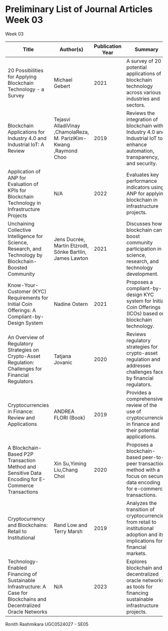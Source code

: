 # Preliminary List of Journal Articles Week 03
 Week 03


| Title                                                                                                   | Author(s)                                | Publication Year | Summary                                                                                                                         | Link                |
|---------------------------------------------------------------------------------------------------------|------------------------------------------|------------------|---------------------------------------------------------------------------------------------------------------------------------|---------------------|
| 20 Possibilities for Applying Blockchain Technology - a Survey                                           |Michael Gebert                                     | 2021             | A survey of 20 potential applications of blockchain technology across various industries and sectors.                           | [https://www.researchgate.net/publication/381284016_AI_-_Powered_Blockchain_Technology_in_Industry_40_Exploring_the_Transformative_Synergy_of_AI_and_Blockchain_Technologies?_tp=eyJjb250ZXh0Ijp7ImZpcnN0UGFnZSI6InB1YmxpY2F0aW9uIiwicGFnZSI6InNlYXJjaCIsInBvc2l0aW9uIjoicGFnZUhlYWRlciJ9fQ](#)           |
| Blockchain Applications for Industry 4.0 and Industrial IoT: A Review                                   | Tejasvi AlladiVinay ,ChamolaReza, M. PariziKim-Kwang ,Raymond Choo                                | 2019             | Reviews the integration of blockchain with Industry 4.0 and Industrial IoT to enhance automation, transparency, and security.    | [https://www.researchgate.net/publication/337639244_Blockchain_Applications_for_Industry_40_and_Industrial_IoT_A_Review?_tp=eyJjb250ZXh0Ijp7ImZpcnN0UGFnZSI6InB1YmxpY2F0aW9uIiwicGFnZSI6InNlYXJjaCIsInBvc2l0aW9uIjoicGFnZUhlYWRlciJ9fQ](#)           |
| Application of ANP for Evaluation of KPIs for Blockchain Technology in Infrastructure Projects           | N/A                                      | 2022             | Evaluates key performance indicators using ANP for applying blockchain in infrastructure projects.                               | [Link](#)           |
| Unchaining Collective Intelligence for Science, Research, and Technology by Blockchain-Boosted Community | Jens Ducrée, Martin Etzrodt, Sönke Bartlin, James Lawton                                   | 2021             | Discusses how blockchain can boost community participation in science, research, and technology development.                    | [https://www.researchgate.net/publication/350653995_Unchaining_Collective_Intelligence_for_Science_Research_and_Technology_Development_by_Blockchain-Boosted_Community_Participation?_tp=eyJjb250ZXh0Ijp7ImZpcnN0UGFnZSI6InB1YmxpY2F0aW9uIiwicGFnZSI6InNlYXJjaCIsInBvc2l0aW9uIjoicGFnZUhlYWRlciJ9fQ](#)           |
| Know-Your-Customer (KYC) Requirements for Initial Coin Offerings: A Compliant-by-Design System           | Nadine Ostern                                     | 2021             | Proposes a compliant-by-design KYC system for Initial Coin Offerings (ICOs) based on blockchain technology.                     | [https://www.researchgate.net/publication/346774066_Know-Your-Customer_KYC_Requirements_for_Initial_Coin_Offerings?_tp=eyJjb250ZXh0Ijp7ImZpcnN0UGFnZSI6InB1YmxpY2F0aW9uIiwicGFnZSI6InNlYXJjaCIsInBvc2l0aW9uIjoicGFnZUhlYWRlciJ9fQ](#)           |
| An Overview of Regulatory Strategies on Crypto-Asset Regulation: Challenges for Financial Regulators     | Tatjana Jovanic                                  | 2020             | Reviews regulatory strategies for crypto-asset regulation and addresses challenges faced by financial regulators.                | [https://www.researchgate.net/publication/348884909_An_Overview_of_Regulatory_Strategies_on_Crypto-Asset_Regulation_-_Challenges_for_Financial_Regulators_in_the_Western_Balkans?_tp=eyJjb250ZXh0Ijp7ImZpcnN0UGFnZSI6InB1YmxpY2F0aW9uIiwicGFnZSI6InNlYXJjaCIsInBvc2l0aW9uIjoicGFnZUhlYWRlciJ9fQ](#)           |
| Cryptocurrencies in Finance: Review and Applications                                                    | ANDREA FLORI      (Book)                            | 2019             | Provides a comprehensive review of the use of cryptocurrencies in finance and their potential applications.                     | [https://sci-hub.se/https://doi.org/10.1142/S0219024919500201](#)           |
| A Blockchain-Based P2P Transaction Method and Sensitive Data Encoding for E-Commerce Transactions        | Xin Su,Yiming Liu,Chang Choi                              | 2020             | Proposes a blockchain-based peer-to-peer transaction method with a focus on secure data encoding for e-commerce transactions.    | [https://sci-hub.se/10.1109/MCE.2020.2969198](#)           |
| Cryptocurrency and Blockchains: Retail to Institutional                                                  |Rand Low and Terry Marsh                               | 2019             | Analyzes the transition of cryptocurrencies from retail to institutional adoption and its implications for financial markets.    | [https://randlow.github.io/JoI_Crypto_and_Blockchain_Draft_May_19.pdf](#)           |
| Technology-Enabled Financing of Sustainable Infrastructure: A Case for Blockchains and Decentralized Oracle Networks | N/A                                      | 2023             | Explores blockchain and decentralized oracle networks as tools for financing sustainable infrastructure projects.                | [Link](#)           |


Ronith Rashmikara 
UGC0524027 - SE05
